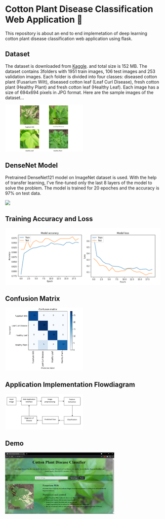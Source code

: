 # Cotton Plant Disease Classification Web Application :herb:
This repository is about an end to end implemetation of deep learning cotton plant disease classification web application using flask. 

## Dataset
The dataset is downloaded from [Kaggle](https://www.kaggle.com/janmejaybhoi/cotton-disease-dataset). and total size is 152 MB. The dataset contains 3folders with 1951 train images, 106 test images and 253 validation images. Each folder is divided into four classes: diseased cotton plant (Fusarium Wilt), diseased cotton leaf (Leaf Curl Disease), fresh cotton plant (Healthy Plant) and fresh cotton leaf (Healthy Leaf). Each image has a size of 694x694 pixels in JPG format.
Here are the sample images of the dataset...  

<img src="https://github.com/myatmyintzuthin/Cotton-Plant-Disease-Classification-Web-Application/blob/main/assets/SampleImagesfromDataset.png" width=50% height=50%>

## DenseNet Model
Pretrained DenseNet121 model on ImageNet dataset is used. With the help of transfer learning, I've fine-tuned only the last 8 layers of the model to solve the problem. The model is trained for 20 epoches and the accuracy is 97% on test data. 

<img src="https://i.imgur.com/O8ntGzS.png">

## Training Accuracy and Loss
<img src="https://github.com/myatmyintzuthin/Cotton-Plant-Disease-Classification-Web-Application/blob/main/assets/DenseNet121_plot.png">

## Confusion Matrix
<img src="https://github.com/myatmyintzuthin/Cotton-Plant-Disease-Classification-Web-Application/blob/main/assets/DenseNetConfusionMatrix.png" width=50% height=50%>

## Application Implementation Flowdiagram

<img src="https://github.com/myatmyintzuthin/Cotton-Plant-Disease-Classification-Web-Application/blob/main/assets/FlowDiagramofTheSystem.png" width=50% height=50%>

## Demo
<img src="https://github.com/myatmyintzuthin/Cotton-Plant-Disease-Classification-Web-Application/blob/main/assets/WebApplicationSample.png"  width=70% height=70%>


